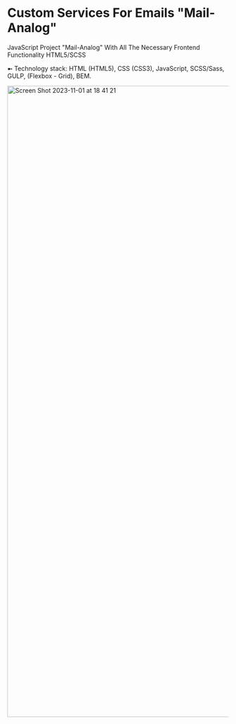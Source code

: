 # Custom Services For Emails "Mail-Analog"
JavaScript Project "Mail-Analog" With All The Necessary Frontend Functionality HTML5/SCSS

➼ Technology stack: HTML (HTML5), CSS (CSS3), JavaScript, SCSS/Sass, GULP, (Flexbox - Grid), BEM.

<img width="1437" alt="Screen Shot 2023-11-01 at 18 41 21" src="https://github.com/oscar223Po/custom-mail-analog/assets/99406219/d46aac46-64ed-4ec2-8376-ee82a0f8cf1a">
